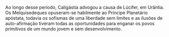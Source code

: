 ﻿Ao longo desse período, Caligástia advogou a causa de Lúcifer, em Urântia. Os Melquisedeques opuseram-se habilmente ao Príncipe Planetário apóstata, todavia os sofismas de uma liberdade sem limites e as ilusões de auto-afirmação tiveram todas as oportunidades para enganar os povos primitivos de um mundo jovem e sem desenvolvimento.